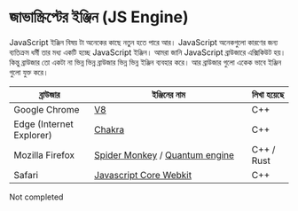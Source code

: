 # জাভাস্ক্রিপ্টের ইঞ্জিন (JS Engine)

JavaScript ইঞ্জিন বিষয় টা অনেকের কাছে নতুন হতে পারে আর। JavaScript অনেকগুলো কারণের জন্য ব্যতিক্রম ধর্মী তার মধ্য একটি হচ্ছে JavaScript ইঞ্জিন। আমরা জানি JavaScript ব্রাউজারে এক্সিকিউট হয়। কিন্তু ব্রাউজার তো একটা না ভিন্ন ভিন্ন ব্রাউজার ভিন্ন ভিন্ন ইঞ্জিন ব্যবহার করে। আর ব্রাউজার গুলো একেক ভাবে ইঞ্জিন গুলো যুক্ত করে।

<table><thead><tr><th>ব্রাউজার</th><th width="268">ইঞ্জিনের নাম</th><th>লিখা হয়েছে</th></tr></thead><tbody><tr><td>Google Chrome</td><td><a href="https://github.com/v8/v8">V8</a></td><td>C++</td></tr><tr><td>Edge (Internet Explorer)</td><td><a href="https://github.com/chakra-core/ChakraCore">Chakra</a></td><td>C++</td></tr><tr><td>Mozilla Firefox</td><td><a href="https://spidermonkey.dev/">Spider Monkey</a> / <a href="https://hacks.mozilla.org/2017/05/quantum-up-close-what-is-a-browser-engine/">Quantum engine</a></td><td>C++ / Rust</td></tr><tr><td>Safari </td><td><a href="https://webkit.org/">Javascript Core Webkit</a></td><td>C++</td></tr></tbody></table>

Not completed

